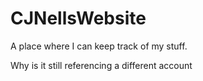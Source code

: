 # CJNellsWebsite

A place where I can keep track of my stuff.

Why is it still referencing a different account